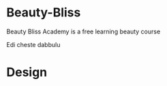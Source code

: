 # Beauty-Bliss

Beauty Bliss Academy is a free learning beauty course

Edi cheste dabbulu 

# Design
